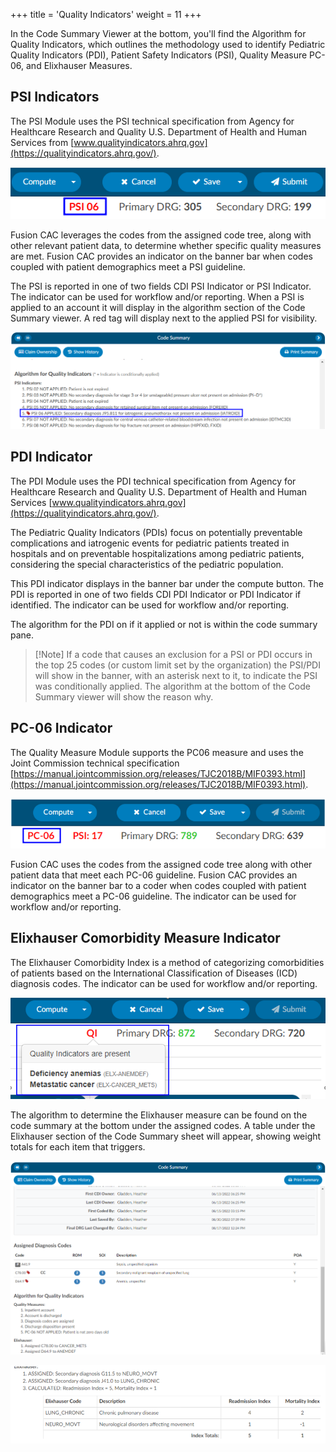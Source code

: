 +++
title = 'Quality Indicators'
weight = 11
+++

In the Code Summary Viewer at the bottom, you'll find the Algorithm for Quality Indicators, which outlines the methodology used to identify Pediatric Quality Indicators (PDI), Patient Safety Indicators (PSI), Quality Measure PC-06, and Elixhauser Measures. 

## PSI Indicators

The PSI Module uses the PSI technical specification from Agency for Healthcare Research and Quality
U.S. Department of Health and Human Services from [www.qualityindicators.ahrq.gov](https://qualityindicators.ahrq.gov/).

![PSI 06 in Banner Bar](PSI06.png)

Fusion CAC leverages the codes from the assigned code tree, along with other relevant patient data, to determine whether specific quality measures are met. Fusion CAC provides an indicator on the banner bar when codes coupled with patient demographics meet a PSI guideline.

The PSI is reported in one of two fields CDI PSI Indicator or PSI Indicator. The indicator can be used for workflow and/or reporting. When a PSI is applied to an account it will display in the algorithm section of the Code Summary viewer. A red tag will display next to the applied PSI for visibility. 

![PSI Algorithm Flag](PSIAlgorithm.png)

## PDI Indicator

The PDI Module uses the PDI technical specification from Agency for Healthcare Research and Quality
U.S. Department of Health and Human Services [www.qualityindicators.ahrq.gov](https://qualityindicators.ahrq.gov/).

The Pediatric Quality Indicators (PDIs) focus on potentially preventable complications and iatrogenic
events for pediatric patients treated in hospitals and on preventable hospitalizations among pediatric
patients, considering the special characteristics of the pediatric population.

This PDI indicator displays in the banner bar under the compute button. The PDI is reported in one of two fields CDI PDI Indicator or PDI Indicator if identified. The indicator can be used for workflow and/or reporting.

The algorithm for the PDI on if it applied or not is within the code summary pane.

>[!Note] If a code that causes an exclusion for a PSI or PDI occurs in the top 25 codes (or custom limit set by the organization) the PSI/PDI will show in the banner, with an asterisk next to it, to indicate the PSI was conditionally applied.  The algorithm at the bottom of the Code Summary viewer will show the reason why. 


## PC-06 Indicator

The Quality Measure Module supports the PC06 measure and uses the Joint Commission technical
specification [https://manual.jointcommission.org/releases/TJC2018B/MIF0393.html](https://manual.jointcommission.org/releases/TJC2018B/MIF0393.html).

![PC-06 Banner Bar](PC06.png)

Fusion CAC uses the codes from the assigned code tree along with other patient data that meet each PC-06
guideline. Fusion CAC provides an indicator on the banner bar to a coder when codes coupled with
patient demographics meet a PC-06 guideline. The indicator can be used for workflow and/or reporting.


## Elixhauser Comorbidity Measure Indicator

The Elixhauser Comorbidity Index is a method of categorizing comorbidities of patients based on the
International Classification of Diseases (ICD) diagnosis codes. The indicator can be used for workflow
and/or reporting. 

![Elixhauser Banner Bar](Elixhauser.png)

The algorithm to determine the Elixhauser measure can be found on the code summary at the bottom under the assigned codes. A table under the Elixhauser section of the Code Summary sheet will appear, showing weight totals for each item that triggers.

![Elixhauser Alorithim Code Summary](ElixhauserAlgorithim.png)

![Elixhauser Table Code Summary](ElixhauserTable.png)